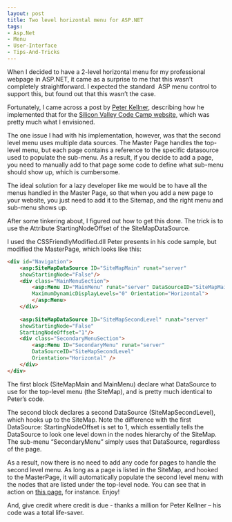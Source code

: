 ```yaml
---
layout: post
title: Two level horizontal menu for ASP.NET
tags:
- Asp.Net
- Menu
- User-Interface
- Tips-And-Tricks
---
```


When I decided to have a 2-level horizontal menu for my professional webpage in ASP.NET, it came as a surprise to me that this wasn’t completely straightforward. I expected the standard&#160; ASP menu control to support this, but found out that this wasn’t the case.  

Fortunately, I came across a post by [Peter Kellner](http://peterkellner.net/2009/03/27/codecampwebsiteseries6-cssfriendly-adapters-aspnet-menu/), describing how he implemented that for the [Silicon Valley Code Camp website](http://www.siliconvalley-codecamp.com/Default.aspx), which was pretty much what I envisioned.  

The one issue I had with his implementation, however, was that the second level menu uses multiple data sources. The Master Page handles the top-level menu, but each page contains a reference to the specific datasource used to populate the sub-menu. As a result, if you decide to add a page, you need to manually add to that page some code to define what sub-menu should show up, which is cumbersome.  

The ideal solution for a lazy developer like me would be to have all the menus handled in the Master Page, so that when you add a new page to your website, you just need to add it to the Sitemap, and the right menu and sub-menu shows up.  

<!--more-->

After some tinkering about, I figured out how to get this done. The trick is to use the Attribute StartingNodeOffset of the SiteMapDataSource.  

I used the CSSFriendlyModified.dll Peter presents in his code sample, but modified the MasterPage, which looks like this:  

``` html
<div id="Navigation">
    <asp:SiteMapDataSource ID="SiteMapMain" runat="server" 
    showStartingNode="False"/>
    <div class="MainMenuSection">
        <asp:Menu ID="MainMenu" runat="server" DataSourceID="SiteMapMain"
        MaximumDynamicDisplayLevels="0" Orientation="Horizontal">
        </asp:Menu>
    </div>
               
    <asp:SiteMapDataSource ID="SiteMapSecondLevel" runat="server" 
    showStartingNode="False" 
    StartingNodeOffset="1"/>
    <div class="SecondaryMenuSection">
        <asp:Menu ID="SecondaryMenu" runat="server" 
        DataSourceID="SiteMapSecondLevel" 
        Orientation="Horizontal" />
    </div>
</div>
``` 

The first block (SiteMapMain and MainMenu) declare what DataSource to use for the top-level menu (the SiteMap), and is pretty much identical to Peter’s code.

The second block declares a second DataSource (SiteMapSecondLevel), which hooks up to the SiteMap. Note the difference with the first DataSource: StartingNodeOffset is set to 1, which essentially tells the DataSource to look one level down in the nodes hierarchy of the SiteMap. The sub-menu “SecondaryMenu” simply uses that DataSource, regardless of the page.

As a result, now there is no need to add any code for pages to handle the second level menu. As long as a page is listed in the SiteMap, and hooked to the MasterPage, it will automatically populate the second level menu with the nodes that are listed under the top-level node. You can see that in action on [this page](http://www.clear-lines.com/akin.aspx), for instance. Enjoy!

And, give credit where credit is due - thanks a million for Peter Kellner – his code was a total life-saver.

